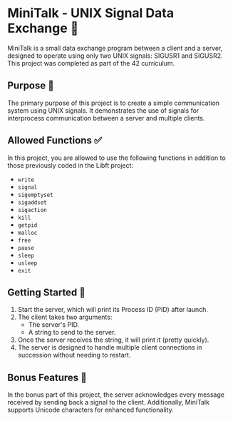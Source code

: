 # MiniTalk - UNIX Signal Data Exchange 📡

MiniTalk is a small data exchange program between a client and a server, designed to operate using only two UNIX signals: SIGUSR1 and SIGUSR2. This project was completed as part of the 42 curriculum.

## Purpose 🎯
The primary purpose of this project is to create a simple communication system using UNIX signals. It demonstrates the use of signals for interprocess communication between a server and multiple clients.

## Allowed Functions ✅
In this project, you are allowed to use the following functions in addition to those previously coded in the Libft project:

- `write`
- `signal`
- `sigemptyset`
- `sigaddset`
- `sigaction`
- `kill`
- `getpid`
- `malloc`
- `free`
- `pause`
- `sleep`
- `usleep`
- `exit`

## Getting Started 🚀
1. Start the server, which will print its Process ID (PID) after launch.
2. The client takes two arguments:
   - The server's PID.
   - A string to send to the server.
3. Once the server receives the string, it will print it (pretty quickly).
4. The server is designed to handle multiple client connections in succession without needing to restart.

## Bonus Features 🔁
In the bonus part of this project, the server acknowledges every message received by sending back a signal to the client. Additionally, MiniTalk supports Unicode characters for enhanced functionality.
